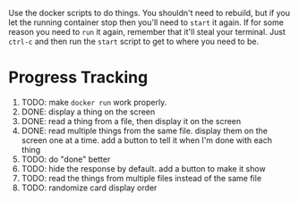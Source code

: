 Use the docker scripts to do things. You shouldn't need to rebuild, but if you let the running container stop then you'll need to `start` it again. If for some reason you need to `run` it again, remember that it'll steal your terminal. Just `ctrl-c` and then run the `start` script to get to where you need to be.

# Progress Tracking
1. TODO: make `docker run` work properly.
1. DONE: display a thing on the screen
1. DONE: read a thing from a file, then display it on the screen
1. DONE: read multiple things from the same file. display them on the screen one at a time. add a button to tell it when I'm done with each thing
1. TODO: do "done" better
1. TODO: hide the response by default. add a button to make it show
1. TODO: read the things from multiple files instead of the same file
1. TODO: randomize card display order
